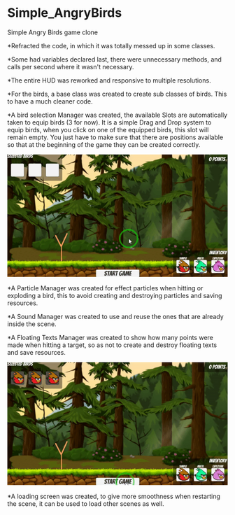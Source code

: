 # Simple_AngryBirds
Simple Angry Birds game clone

*Refracted the code, in which it was totally messed up in some classes.

*Some had variables declared last, there were unnecessary methods, and calls per second where it wasn't necessary.

*The entire HUD was reworked and responsive to multiple resolutions.

*For the birds, a base class was created to create sub classes of birds. This to have a much cleaner code.

*A bird selection Manager was created, the available Slots are automatically taken to equip birds (3 for now).
It is a simple Drag and Drop system to equip birds, when you click on one of the equipped birds, this slot will remain empty.
You just have to make sure that there are positions available so that at the beginning of the game they can be created correctly.

![](https://github.com/valcion1993/Simple_AngryBirds/blob/main/Assets/Readme/BirdSelection.gif)

*A Particle Manager was created for effect particles when hitting or exploding a bird, this to avoid creating and destroying particles and saving resources.

*A Sound Manager was created to use and reuse the ones that are already inside the scene.

*A Floating Texts Manager was created to show how many points were made when hitting a target, so as not to create and destroy floating texts and save resources.

![](https://github.com/valcion1993/Simple_AngryBirds/blob/main/Assets/Readme/Demo.gif)

*A loading screen was created, to give more smoothness when restarting the scene, it can be used to load other scenes as well.

